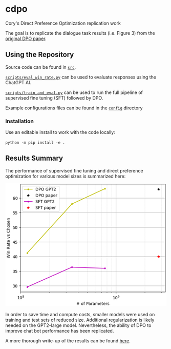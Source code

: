 # cdpo
Cory's Direct Preference Optimization replication work

The goal is to replicate the dialogue task results (i.e. Figure 3) from the [original DPO paper](https://arxiv.org/abs/2305.18290).

## Using the Repository

Source code can be found in [`src`](./src).

[`scripts/eval_win_rate.py`](./scripts/eval_win_rate.py) can be used to evaluate responses using the ChatGPT AI.

[`scripts/train_and_eval.py`](./scripts/train_and_eval.py) can be used to run the full pipeline of supervised fine tuning (SFT) followed by DPO.

Example configurations files can be found in the [`config`](./config) directory

### Installation

Use an editable install to work with the code locally:

`python -m pip install -e .`

## Results Summary

The performance of supervised fine tuning and direct preference optimization for various model sizes is summarized here:

![final_results](./assets/params_vs_perf_250ex.png)

In order to save time and compute costs, smaller models were used on training and test sets of reduced size. Additional regularization is likely needed on the GPT2-large model. Nevertheless, the ability of DPO to improve chat bot performance has been replicated.


A more thorough write-up of the results can be found [here](./docs/details_Aug2024.md).